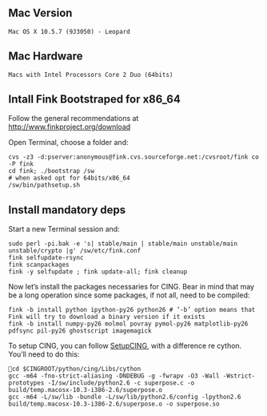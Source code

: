## Mac Version ##
```
Mac OS X 10.5.7 (9J3050) - Leopard
```

## Mac Hardware ##
```
Macs with Intel Processors Core 2 Duo (64bits)
```

## Intall Fink Bootstraped for x86\_64 ##

Follow the general recommendations at http://www.finkproject.org/download

Open Terminal, choose a folder and:
```
cvs -z3 -d:pserver:anonymous@fink.cvs.sourceforge.net:/cvsroot/fink co -P fink
cd fink; ./bootstrap /sw
# when asked opt for 64bits/x86_64
/sw/bin/pathsetup.sh
```

## Install mandatory deps ##

Start a new Terminal session and:
```
sudo perl -pi.bak -e 's| stable/main | stable/main unstable/main unstable/crypto |g' /sw/etc/fink.conf
fink selfupdate-rsync
fink scanpackages
fink -y selfupdate ; fink update-all; fink cleanup
```

Now let’s install the packages necessaries for CING. Bear in mind that may be a long operation since some packages, if not all, need to be compiled:
```
fink -b install python ipython-py26 python26 # ‘-b’ option means that Fink will try to download a binary version if it exists
fink -b install numpy-py26 molmol povray pymol-py26 matplotlib-py26 pdfsync pil-py26 ghostscript imagemagick
```

To setup CING, you can follow [SetupCING](SetupCING.md), with a difference re cython. You’ll need to do this:

```
cd $CINGROOT/python/cing/Libs/cython
gcc -m64 -fno-strict-aliasing -DNDEBUG -g -fwrapv -O3 -Wall -Wstrict-prototypes -I/sw/include/python2.6 -c superpose.c -o build/temp.macosx-10.3-i386-2.6/superpose.o
gcc -m64 -L/sw/lib -bundle -L/sw/lib/python2.6/config -lpython2.6 build/temp.macosx-10.3-i386-2.6/superpose.o -o superpose.so
```